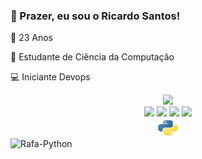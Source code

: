 ### 👤  Prazer, eu sou o Ricardo Santos! 

🎈  23 Anos

📕  Estudante de Ciência da Computação

💻  Iniciante Devops

<div align="center">
  <a href="https://github.com/ricardosantos99">
  <img height="180em" src="https://github-readme-stats.vercel.app/api?username=ricardosantos99&show_icons=true&theme=dark&include_all_commits=true&count_private=true"/>
</div>
 
 <div align="center"> 
  <a href="https://www.instagram.com/ricardosantoos99/" target="_blank"><img src="https://img.shields.io/badge/-Instagram-%23E4405F?style=for-the-badge&logo=instagram&logoColor=white" target="_blank"></a>
   <a href = "mailto:ricardosantos.410@hotmail.com"><img src="https://img.shields.io/badge/-Gmail-%23333?style=for-the-badge&logo=gmail&logoColor=white" target="_blank"></a>
  <a href = "https://www.facebook.com/ricardo.santos.3388" target="_blank"><img src="https://img.shields.io/badge/Facebook-1877F2?style=for-the-badge&logo=facebook&logoColor=white"></a>
  <a href="https://www.linkedin.com/in/ricardo-santos-130837238/" target="_blank"><img src="https://img.shields.io/badge/-LinkedIn-%230077B5?style=for-the-badge&logo=linkedin&logoColor=white" target="_blank"></a> 

 </div>
 

<div align="center">
  <img align="center" alt="Rafa-Python" height="30" width="40" src="https://raw.githubusercontent.com/devicons/devicon/master/icons/python/python-original.svg">
  </div>
  <img align="center" alt="Rafa-Python" height="30" width="40" src="https://cdn.jsdelivr.net/gh/devicons/devicon/icons/java/java-original.svg" />
